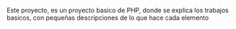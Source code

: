 Este proyecto, es un proyecto basico de PHP, donde se explica los trabajos basicos, con pequeñas descripciones de lo que hace cada elemento
